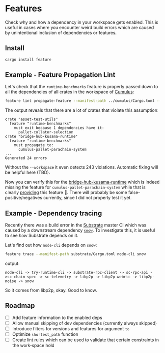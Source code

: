 # Features

Check why and how a dependency in your workspace gets enabled. This is useful in cases where you encounter weird build errors which are caused by unintentional inclusion of dependencies or features.

## Install

```bash
cargo install feature
```

## Example - Feature Propagation Lint

Let's check that the `runtime-benchmarks` feature is properly passed down to all the dependencies of all crates in the workspace of [Cumulus]:  

```bash
feature lint propagate-feature --manifest-path ../cumulus/Cargo.toml --feature runtime-benchmarks --workspace
```

The output reveals that there are a lot of crates that violate this assumption:  

```pre
crate "asset-test-utils"
  feature "runtime-benchmarks"
    must exit because 1 dependencies have it:
      pallet-collator-selection
crate "bridge-hub-kusama-runtime"
  feature "runtime-benchmarks"
    must propagate to:
      cumulus-pallet-parachain-system
...
Generated 24 errors
```

Without the `--workspace` it even detects 243 violations. Automatic fixing will be helpful here (TBD).

Now you can verify this for the [bridge-hub-kusama-runtime](https://github.com/paritytech/cumulus/blob/f754f03e550666e9124e7dc5cade20d20abc99d4/parachains/runtimes/bridge-hubs/bridge-hub-kusama/Cargo.toml#L143) which is indeed missing the feature for `cumulus-pallet-parachain-system` while that is clearly [providing](https://github.com/paritytech/cumulus/blob/f754f03e550666e9124e7dc5cade20d20abc99d4/pallets/parachain-system/Cargo.toml#L78) this feature 🤔. There will probably be some false-positive/negatives currently, since I did not properly test it yet.

## Example - Dependency tracing

Recently there was a build error in the [Substrate](https://github.com/paritytech/substrate) master CI which was caused by a downstream dependency [`snow`](https://github.com/mcginty/snow/issues/146). To investigate this, it is useful to see *how* Substrate depends on it.  

Let's find out how `node-cli` depends on `snow`:

```bash
feature trace --manifest-path substrate/Cargo.toml node-cli snow
```

output:

```
node-cli -> try-runtime-cli -> substrate-rpc-client -> sc-rpc-api ->sc-chain-spec -> sc-telemetry -> libp2p -> libp2p-webrtc -> libp2p-noise -> snow
```

So it comes from libp2p, okay. Good to know.

## Roadmap

- [ ] Add feature information to the enabled deps
- [ ] Allow manual skipping of dev dependencies (currently always skipped)
- [ ] Introduce filters for versions and features for argument `to`
- [ ] Optimize `shortest_path` function
- [ ] Create lint rules which can be used to validate that certain constraints in the work-space hold

<!-- LINKS -->
[Cumulus]: https://github.com/paritytech/cumulus
